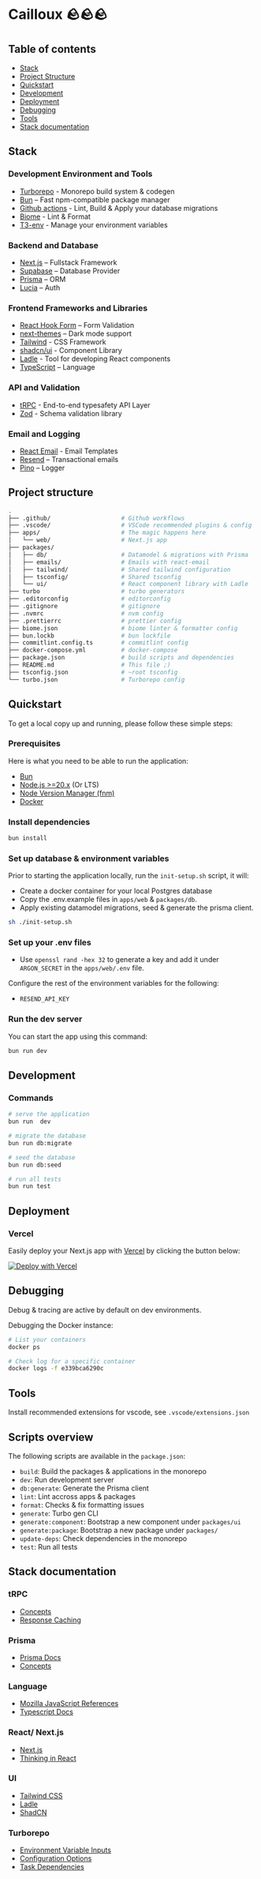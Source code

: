 # Cailloux 🪨🪨🪨

## Table of contents

- [Stack](#stack)
- [Project Structure](#project-structure)
- [Quickstart](#quickstart)
- [Development](#development)
- [Deployment](#deployment)
- [Debugging](#debugging)
- [Tools](#tools)
- [Stack documentation](#stack-documentation)

## Stack

### Development Environment and Tools

- [Turborepo](https://turbo.build/repo/) - Monorepo build system & codegen
- [Bun](https://bun.sh/) – Fast npm-compatible package manager
- [Github actions](https://docs.github.com/en/actions) - Lint, Build & Apply your database migrations
- [Biome](https://biomejs.dev/) - Lint & Format
- [T3-env](https://github.com/t3-oss/t3-env) - Manage your environment variables

### Backend and Database

- [Next.js](https://nextjs.org/) – Fullstack Framework
- [Supabase](https://supabase.com) – Database Provider
- [Prisma](https://prisma.com) – ORM
- [Lucia](https://lucia-auth.com/) – Auth

### Frontend Frameworks and Libraries

- [React Hook Form](https://react-hook-form.com/) – Form Validation
- [next-themes](https://github.com/pacocoursey/next-themes) – Dark mode support
- [Tailwind](https://tailwindcss.com/) - CSS Framework
- [shadcn/ui](https://ui.shadcn.com/) - Component Library
- [Ladle](https://ladle.dev/) - Tool for developing React components
- [TypeScript](https://www.typescriptlang.org/) – Language

### API and Validation

- [tRPC](https://trpc.io/) - End-to-end typesafety API Layer
- [Zod](https://zod.dev/) - Schema validation library

### Email and Logging

- [React Email](https://react.email/) - Email Templates
- [Resend](https://resend.com) – Transactional emails
- [Pino](https://github.com/pinojs/pino) – Logger

## Project structure

```bash
.
├── .github/                    # Github workflows
├── .vscode/                    # VSCode recommended plugins & config
├── apps/                       # The magic happens here
│   └── web/                    # Next.js app
├── packages/
│   ├── db/                     # Datamodel & migrations with Prisma
│   ├── emails/                 # Emails with react-email
│   ├── tailwind/               # Shared tailwind configuration
│   ├── tsconfig/               # Shared tsconfig
│   └── ui/                     # React component library with Ladle
├── turbo                       # turbo generators
├── .editorconfig               # editorconfig
├── .gitignore                  # gitignore
├── .nvmrc                      # nvm config
├── .prettierrc                 # prettier config
├── biome.json                  # biome linter & formatter config
├── bun.lockb                   # bun lockfile
├── commitlint.config.ts        # commitlint config
├── docker-compose.yml          # docker-compose
├── package.json                # build scripts and dependencies
├── README.md                   # This file ;)
├── tsconfig.json               # ~root tsconfig
└── turbo.json                  # Turborepo config
```

<!-- TODO: Add subproject structure for apps/web -->

## Quickstart

To get a local copy up and running, please follow these simple steps:

### Prerequisites

Here is what you need to be able to run the application:

- [Bun](https://bun.sh/docs/installation)
- [Node.js >=20.x](https://nodejs.org/en/) (Or LTS)
- [Node Version Manager (fnm)](https://github.com/Schniz/fnm)
- [Docker](https://www.docker.com/)

### Install dependencies

```bash
bun install
```

### Set up database & environment variables

Prior to starting the application locally, run the `init-setup.sh` script, it will:

- Create a docker container for your local Postgres database
- Copy the .env.example files in `apps/web` & `packages/db`.
- Apply existing datamodel migrations, seed & generate the prisma client.

```sh
sh ./init-setup.sh
```

### Set up your .env files

- Use `openssl rand -hex 32` to generate a key and add it under `ARGON_SECRET` in the `apps/web/.env` file.

Configure the rest of the environment variables for the following:

- `RESEND_API_KEY`

<!-- TODO: Add docs on how to get these keys -->

### Run the dev server

You can start the app using this command:

```bash
bun run dev
```

## Development

### Commands

```sh
# serve the application
bun run  dev

# migrate the database
bun run db:migrate

# seed the database
bun run db:seed

# run all tests
bun run test
```

## Deployment

### Vercel

Easily deploy your Next.js app with <a href="https://vercel.com/">Vercel</a> by clicking the button below:

[![Deploy with Vercel](https://vercel.com/button)](https://vercel.com/new/clone?repository-url=https://github.com/gomah/cailloux)

## Debugging

Debug & tracing are active by default on dev environments.

Debugging the Docker instance:

```bash
# List your containers
docker ps

# Check log for a specific container
docker logs -f e339bca6290c
```

## Tools

Install recommended extensions for vscode, see `.vscode/extensions.json`

## Scripts overview

The following scripts are available in the `package.json`:

- `build`: Build the packages & applications in the monorepo
- `dev`: Run development server
- `db:generate`: Generate the Prisma client
- `lint`: Lint accross apps & packages
- `format`: Checks & fix formatting issues
- `generate`: Turbo gen CLI
- `generate:component`: Bootstrap a new component under `packages/ui`
- `generate:package`: Bootstrap a new package under `packages/`
- `update-deps`: Check dependencies in the monorepo
- `test`: Run all tests

## Stack documentation

### tRPC

- [Concepts](https://trpc.io/docs/concepts)
- [Response Caching](https://trpc.io/docs/server/caching)

### Prisma

- [Prisma Docs](https://www.prisma.io/docs)
- [Concepts](https://www.prisma.io/docs/concepts)

### Language

- [Mozilla JavaScript References](https://developer.mozilla.org/en-US/docs/Web/JavaScript)
- [Typescript Docs](https://www.typescriptlang.org/docs/)

### React/ Next.js

- [Next.js](https://nextjs.org/)
- [Thinking in React](https://react.dev/learn/thinking-in-react)

### UI

- [Tailwind CSS](https://tailwindcss.com/)
- [Ladle](https://ladle.dev/)
- [ShadCN](https://ui.shadcn.com/)

### Turborepo

- [Environment Variable Inputs](https://turbo.build/repo/docs/core-concepts/caching/environment-variable-inputs)
- [Configuration Options](https://turbo.build/repo/docs/reference/configuration)
- [Task Dependencies](https://turbo.build/repo/docs/core-concepts/monorepos/task-dependencies)
